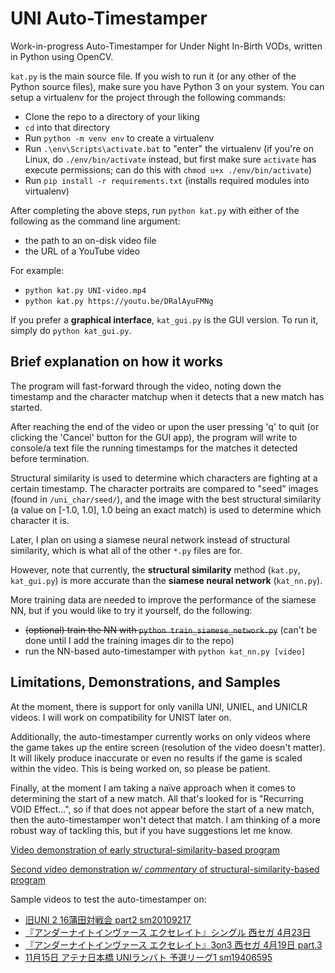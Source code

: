 # UNI Auto-Timestamper

Work-in-progress Auto-Timestamper for Under Night In-Birth VODs, written in Python using OpenCV.

`kat.py` is the main source file. If you wish to run it (or any other of the Python source files), make sure you have Python 3 on your system. You can setup a virtualenv for the project through the following commands:

* Clone the repo to a directory of your liking
* `cd` into that directory
* Run `python -m venv env` to create a virtualenv
* Run `.\env\Scripts\activate.bat` to "enter" the virtualenv (if you're on Linux, do `./env/bin/activate` instead, but first make sure `activate` has execute permissions; can do this with `chmod u+x ./env/bin/activate`)
* Run `pip install -r requirements.txt` (installs required modules into virtualenv)

After completing the above steps, run `python kat.py` with either of the following as the command line argument:

* the path to an on-disk video file
* the URL of a YouTube video

For example:

* `python kat.py UNI-video.mp4`
* `python kat.py https://youtu.be/DRalAyuFMNg`

If you prefer a **graphical interface**, `kat_gui.py` is the GUI version. To run it, simply do `python kat_gui.py`.

## Brief explanation on how it works

The program will fast-forward through the video, noting down the timestamp and the character matchup when it detects that a new match has started.

After reaching the end of the video or upon the user pressing 'q' to quit (or clicking the 'Cancel' button for the GUI app), the program will write to console/a text file the running timestamps for the matches it detected before termination.

Structural similarity is used to determine which characters are fighting at a certain timestamp. The character portraits are compared to "seed" images (found in `/uni_char/seed/`), and the image with the best structural similarity (a value on [-1.0, 1.0], 1.0 being an exact match) is used to determine which character it is.

Later, I plan on using a siamese neural network instead of structural similarity, which is what all of the other `*.py` files are for.

However, note that currently, the **structural similarity** method (`kat.py`, `kat_gui.py`) is more accurate than the **siamese neural network** (`kat_nn.py`).

More training data are needed to improve the performance of the siamese NN, but if you would like to try it yourself, do the following:

* ~~(optional) train the NN with `python train_siamese_network.py`~~ (can't be done until I add the training images dir to the repo)
* run the NN-based auto-timestamper with `python kat_nn.py [video]`

## Limitations, Demonstrations, and Samples

At the moment, there is support for only vanilla UNI, UNIEL, and UNICLR videos. I will work on compatibility for UNIST later on.

Additionally, the auto-timestamper currently works on only videos where the game takes up the entire screen (resolution of the video doesn't matter). It will likely produce inaccurate or even no results if the game is scaled within the video. This is being worked on, so please be patient.

Finally, at the moment I am taking a naïve approach when it comes to determining the start of a new match. All that's looked for is "Recurring VOID Effect...", so if that does not appear before the start of a new match, then the auto-timestamper won't detect that match. I am thinking of a more robust way of tackling this, but if you have suggestions let me know.

[Video demonstration of early structural-similarity-based program](https://youtu.be/FnLX1YT-hBQ)

[Second video demonstration *w/ commentary* of structural-similarity-based program](https://youtu.be/OAD95oxNWZ4)

Sample videos to test the auto-timestamper on:
* [旧UNI 2 16蒲田対戦会 part2 sm20109217](https://youtu.be/DRalAyuFMNg)
* [『アンダーナイトインヴァース エクセレイト』シングル 西セガ 4月23日](https://youtu.be/p3oiT4R-f6U)
* [『アンダーナイトインヴァース エクセレイト』3on3 西セガ 4月19日 part.3](https://youtu.be/6l41BlbkmLQ)
* [11月15日 アテナ日本橋 UNIランバト 予選リーグ1 sm19406595](https://youtu.be/qRaqwvV7wGU)